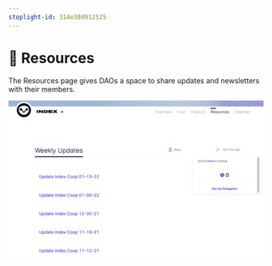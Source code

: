 ```yaml
---
stoplight-id: 314e38d912525
---
```


# 💁 Resources

The Resources page gives DAOs a space to share updates and newsletters with their members.

![](../../../assets/images/image%20(33).png)
